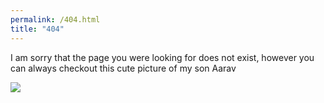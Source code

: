 ```yaml
---
permalink: /404.html
title: "404"
---
```


I am sorry that the page you were looking for does not exist, however you can always checkout this cute picture of my son Aarav 

![](https://lh3.googleusercontent.com/kCap3ENsIFZrWm-pITf66R_bSHepUxjTg1NmA4z9LoGInImalo2NRpBLJZ8J0MI90t6arXhj8aGQrb566MjR7R04oCGLtfcUx_bGfasK5n_dl2HnF_BkVgyQBb4CBgPLCJQ6lpB8ypmHDW2lD3TuLpKKMBr8mRPs8sfXRxIwh5ivGOfAn_ouptvAu3G-Suc2r9zTBvNmvM3eFymKjLXedoJKKfNPfI8ip3243dnTuk7sMK_wfXUFAo7_JRdcJmVpyCWBhqCav3xxvPiSaFkCd4M9D2gIl435QDzLNpKfeiTbUQFuCCUNJig7AVJttT3e0Qq6fE0WD2mfLCiZWT9giqiB1sL9UPJRvQXeTjjZ02CH5otQ1HsMSswwI-M796zLjHJfTLaMO04AlOosuFRxk6jsrNkTdphgYTfz-YmY8VW6ndox_GIEFo73dpnszo9N-ZiDoSTnbMdrMiAS73R4gOepxOOkaVTPvPKAuvxI95bW0-MJ1NxWShlZwZhYzYYcjFGCUUwErJOfweSwb-LOItdgXeSnyM9mOhA7kRZUoOOQL8FJ7bbSIWzgLU1n6dtpd4dbA3Zd5U58XreOm1n1l-xk05EWu_XQW_rqKSRGRUD8z_ZM1l5PdOflVjYH3oubl7pIdBJEp05AzveSG237NTBbmOep87gXpZyYVKMjFKL42xyvEV1FLMKKkoc3ts7IhulcPZEZWVf2cdyItJKs4QUKcQ=w1200-h900-no)



